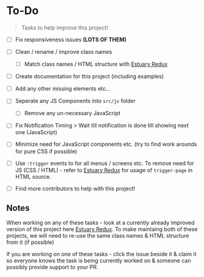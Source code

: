 # To-Do

> Tasks to help improve this project!  


- [ ] Fix responsiveness issues  <b>(LOTS OF THEM)</b>
- [ ] Clean / rename / improve class names
   - [ ] Match class names / HTML structure with [Estuary Redux](https://github.com/MarketingPipeline/Estuary-Redux)
- [ ] Create documentation for this project (including examples)
- [ ] Add any other missing elements etc...
- [ ] Seperate any JS Components into <code>src/js</code> folder
  - [ ] Remove any un-necessary JavaScript
- [ ] Fix Notification Timing > Wait till notification is done till showing next one (JavaScript)
- [ ] Minimize need for JavaScript components etc. (try to find work arounds for pure CSS if possible)
- [ ] Use <code>:trigger</code> events to for all menus / screens etc. To remove need for JS (CSS / HTML)  - refer to [Estuary Redux](https://github.com/MarketingPipeline/Estuary-Redux) for usage of <code>trigger-page</code> in HTML source. 
- [ ] Find more contributors to help with this project! 


## Notes 

When working on any of these tasks - look at a currently already improved version of this project here [Estuary Redux](https://github.com/MarketingPipeline/Estuary-Redux). To make maintaing both of these projects, we will need to re-use the same class names & HTML structure from it (if possible)

If you are working on one of these tasks - click the issue beside it & claim it so everyone knows the task is being currently worked on & someone can possibly provide support to your PR.
